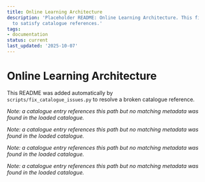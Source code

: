 ```yaml
---
title: Online Learning Architecture
description: 'Placeholder README: Online Learning Architecture. This file was auto-generated
  to satisfy catalogue references.'
tags:
- documentation
status: current
last_updated: '2025-10-07'
---
```


# Online Learning Architecture

This README was added automatically by `scripts/fix_catalogue_issues.py` to resolve a broken catalogue reference.

*Note: a catalogue entry references this path but no matching metadata was found in the loaded catalogue.*

*Note: a catalogue entry references this path but no matching metadata was found in the loaded catalogue.*

*Note: a catalogue entry references this path but no matching metadata was found in the loaded catalogue.*

*Note: a catalogue entry references this path but no matching metadata was found in the loaded catalogue.*
